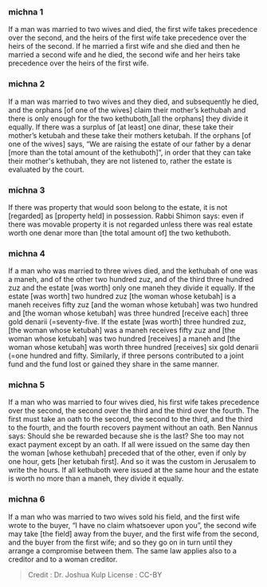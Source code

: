 
### michna 1
If a man was married to two wives and died, the first wife takes precedence over the second, and the heirs of the first wife take precedence over the heirs of the second. If he married a first wife and she died and then he married a second wife and he died, the second wife and her heirs take precedence over the heirs of the first wife.

### michna 2
If a man was married to two wives and they died, and subsequently he died, and the orphans [of one of the wives] claim their mother’s kethubah and there is only enough for the two kethuboth,[all the orphans] they divide it equally. If there was a surplus of [at least] one dinar, these take their mother’s ketubah and these take their mothers ketubah. If the orphans [of one of the wives] says, “We are raising the estate of our father by a denar [more than the total amount of the kethuboth]”, in order that they can take their mother's kethubah, they are not listened to, rather the estate is evaluated by the court.

### michna 3
If there was property that would soon belong to the estate, it is not [regarded] as [property held] in possession. Rabbi Shimon says: even if there was movable property it is not regarded unless there was real estate worth one denar more than [the total amount of] the two kethuboth.

### michna 4
If a man who was married to three wives died, and the kethubah of one was a maneh, and of the other two hundred zuz, and of the third three hundred zuz and the estate [was worth] only one maneh they divide it equally. If the estate [was worth] two hundred zuz [the woman whose ketubah] is a maneh receives fifty zuz [and the woman whose ketubah] was two hundred and [the woman whose ketubah] was three hundred [receive each] three gold denarii (=seventy-five. If the estate [was worth] three hundred zuz, [the woman whose ketubah] was a maneh receives fifty zuz  and [the woman whose ketubah] was two hundred [receives] a maneh  and [the woman whose ketubah] was worth three hundred [receives] six gold denarii (=one hundred and fifty. Similarly, if three persons contributed to a joint fund and the fund lost or gained they share in the same manner.

### michna 5
If a man who was married to four wives died, his first wife takes precedence over the second, the second over the third and the third over the fourth. The first must take an oath to the second, the second to the third, and the third to the fourth, and the fourth recovers payment without an oath. Ben Nannus says:  Should she be rewarded because she is the last? She too may not exact payment except by an oath. If all were issued on the same day then the woman [whose kethubah] preceded that of the other, even if only by one hour, gets [her ketubah first]. And so it was the custom in Jerusalem to write the hours. If all kethuboth were issued at the same hour and the estate is worth no more than a maneh, they divide it equally.

### michna 6
If a man who was married to two wives sold his field, and the first wife wrote to the buyer, “I have no claim whatsoever upon you”, the second wife may take [the field] away from the buyer, and the first wife from the second, and the buyer from the first wife; and so they go on in turn until they arrange a compromise between them. The same law applies also to a creditor and to a woman creditor.

>Credit : Dr. Joshua Kulp
>License : CC-BY